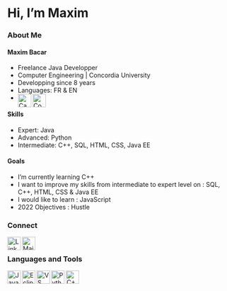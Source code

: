 # Hi, I’m Maxim

### About Me
#### Maxim Bacar
- Freelance Java Developper
- Computer Engineering | Concordia University
- Developping since 8 years
- Languages: FR & EN
- <img align="left" alt="Canada" width="30px" src="https://upload.wikimedia.org/wikipedia/commons/e/e7/Drapeau_du_Canada.svg" /> <img align="left" alt="Comoros" width="30px" src="https://upload.wikimedia.org/wikipedia/commons/9/94/Flag_of_the_Comoros.svg" />

#### Skills
- Expert: Java
- Advanced: Python
- Intermediate: C++, SQL, HTML, CSS, Java EE

#### Goals
- I’m currently learning C++
- I want to improve my skills from intermediate to expert level on : SQL, C++, HTML, CSS & Java EE
- I would like to learn : JavaScript
- 2022 Objectives : Hustle




### Connect
[<img align="left" alt="LinkedIn" width="30px" src="https://cdn.jsdelivr.net/npm/simple-icons@v3/icons/linkedin.svg" />][linkedin]
<a href = "mailto: maximbacar@hotmail.ca">
    <img align="left" alt="Mail" width="30px" src="http://simpleicon.com/wp-content/uploads/mail-2.svg" />
</a>


<br>

### Languages and Tools
[<img align="left" alt="Java" width="30px" src="https://www.vectorlogo.zone/logos/java/java-icon.svg"/>](https://www.java.com/fr/)
[<img align="left" alt="Eclipse" width="30px" src="https://upload.wikimedia.org/wikipedia/commons/c/cf/Eclipse-SVG.svg"/>](https://www.eclipse.org/downloads/)
[<img align="left" alt="VS Code" width="30px" src="https://upload.wikimedia.org/wikipedia/commons/9/9a/Visual_Studio_Code_1.35_icon.svg"/>](https://code.visualstudio.com/)
[<img align="left" alt="Python" width="30px" src="https://upload.wikimedia.org/wikipedia/commons/c/c3/Python-logo-notext.svg"/>](https://www.python.org/)
[<img align="left" alt="C++" width="30px" src="https://upload.wikimedia.org/wikipedia/commons/1/18/ISO_C%2B%2B_Logo.svg"/>](https://fr.wikipedia.org/wiki/C%2B%2B#:~:text=C%2B%2B%20est%20un%20langage,objet%20et%20la%20programmation%20g%C3%A9n%C3%A9rique.)





[linkedin]:https://www.linkedin.com/in/maximbacar/
